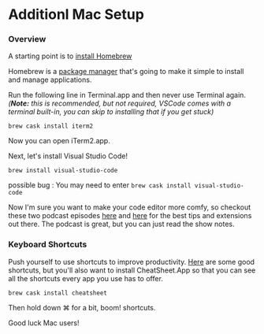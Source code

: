 # Additionl Mac Setup

### Overview
A starting point is to [install Homebrew](https://brew.sh/)

Homebrew is a [package manager](https://medium.freecodecamp.org/javascript-package-managers-101-9afd926add0a) that's going to make it simple to install and manage applications.

Run the following line in Terminal.app and then never use Terminal again. _(**Note:** this is recommended, but not required, VSCode comes with a terminal built-in, you can skip to installing that if you get stuck)_

`brew cask install iterm2`

Now you can open iTerm2.app.

Next, let's install Visual Studio Code!

`brew install visual-studio-code`

possible bug : You may need to enter `brew cask install visual-studio-code`

Now I'm sure you want to make your code editor more comfy, so checkout these two podcast episodes [here](https://syntax.fm/show/012/why-is-everyone-switching-to-vs-code) and [here](https://syntax.fm/show/048/vs-code-round-two) for the best tips and extensions out there. The podcast is great, but you can just read the show notes.

### Keyboard Shortcuts

Push yourself to use shortcuts to improve productivity. [Here](https://medium.com/productivity-freak/macos-keyboard-shortcuts-41c8184f65a6) are some good shortcuts, but you'll also want to install CheatSheet.App so that you can see all the shortcuts every app you use has to offer.

`brew cask install cheatsheet`

Then hold down ⌘ for a bit, boom! shortcuts.

Good luck Mac users!
